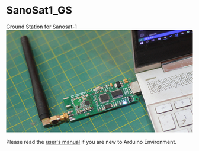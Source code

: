 # SanoSat1_GS
Ground Station for Sanosat-1
<img src="images/NEPALPQ1-GS-v1.2-e.JPG">

Please read the [user's manual](https://github.com/orionspacenepal/SanoSat1_GS/blob/main/sanosat1_gs_manual.pdf) if you are new to Arduino Environment.
